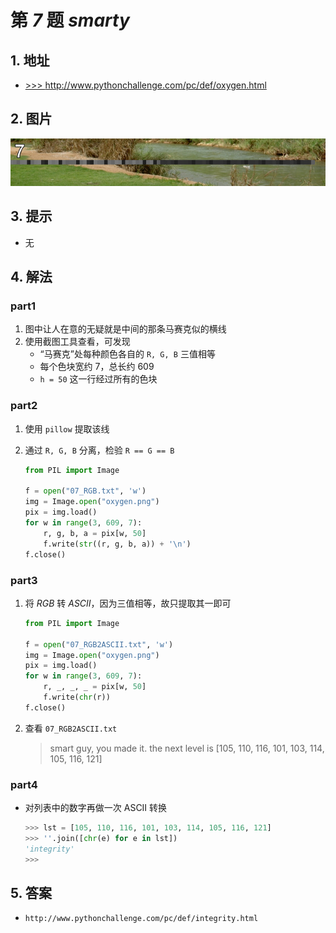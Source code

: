 # 第 *7* 题 *smarty*

## 1. 地址

- <a href="http://www.pythonchallenge.com/pc/def/oxygen.html" target="_blank">>>> http://www.pythonchallenge.com/pc/def/oxygen.html</a>

## 2. 图片

![oxygen](.\imgs\07_oxygen.png)

## 3. 提示

- 无

## 4. 解法

### part1

1. 图中让人在意的无疑就是中间的那条马赛克似的横线
2. 使用截图工具查看，可发现
    - “马赛克”处每种颜色各自的 `R, G, B` 三值相等
    - 每个色块宽约 7，总长约 609
    - `h = 50` 这一行经过所有的色块

### part2

1. 使用 `pillow` 提取该线
2. 通过 `R, G, B` 分离，检验 `R == G == B`

    ```python
    from PIL import Image

    f = open("07_RGB.txt", 'w')
    img = Image.open("oxygen.png")
    pix = img.load()
    for w in range(3, 609, 7):
        r, g, b, a = pix[w, 50]
        f.write(str((r, g, b, a)) + '\n')
    f.close()
    ```

### part3

1. 将 *RGB* 转 *ASCII*，因为三值相等，故只提取其一即可

    ```python
    from PIL import Image

    f = open("07_RGB2ASCII.txt", 'w')
    img = Image.open("oxygen.png")
    pix = img.load()
    for w in range(3, 609, 7):
        r, _, _, _ = pix[w, 50]
        f.write(chr(r))
    f.close()
    ```

2. 查看 `07_RGB2ASCII.txt`
   
    > smart guy, you made it. the next level is [105, 110, 116, 101, 103, 114, 105, 116, 121]

### part4

- 对列表中的数字再做一次 ASCII 转换

    ```python
    >>> lst = [105, 110, 116, 101, 103, 114, 105, 116, 121]
    >>> ''.join([chr(e) for e in lst])
    'integrity'
    >>> 
    ```

## 5. 答案

- `http://www.pythonchallenge.com/pc/def/integrity.html`